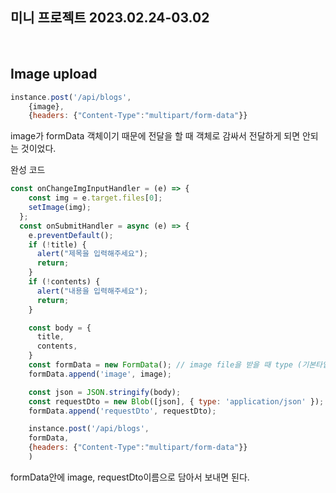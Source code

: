 ## 미니 프로젝트 2023.02.24-03.02

<br />

## Image upload

```jsx
instance.post('/api/blogs',
	{image},
	{headers: {"Content-Type":"multipart/form-data"}}
```

image가 formData 객체이기 때문에 전달을 할 때 객체로 감싸서 전달하게 되면 안되는 것이었다.

완성 코드

```jsx
const onChangeImgInputHandler = (e) => {
    const img = e.target.files[0];
    setImage(img);
  };
  const onSubmitHandler = async (e) => {
    e.preventDefault();
    if (!title) {
      alert("제목을 입력해주세요");
      return;
    }
    if (!contents) {
      alert("내용을 입력해주세요");
      return;
    }

    const body = {
      title,
      contents,
    }
    const formData = new FormData(); // image file을 받을 때 type (기본타입이 multipart/)
    formData.append('image', image);

    const json = JSON.stringify(body);
    const requestDto = new Blob([json], { type: 'application/json' });  // json 으로 만들어 주기 위한 것
    formData.append('requestDto', requestDto);

    instance.post('/api/blogs',
    formData,
    {headers: {"Content-Type":"multipart/form-data"}}
    )
```

formData안에 image, requestDto이름으로 담아서 보내면 된다.
